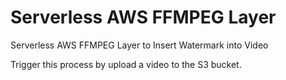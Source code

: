 # Serverless AWS FFMPEG Layer
Serverless AWS FFMPEG Layer to Insert Watermark into Video

Trigger this process by upload a video to the S3 bucket.